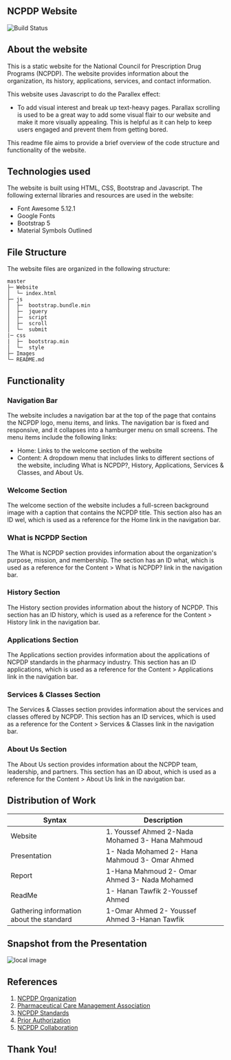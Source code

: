 ## NCPDP Website

![Build Status](https://agewellmedical.com/wp-content/uploads/doctor-writing-a-prescription.jpg)

## About the website
This is a static website for the National Council for Prescription Drug Programs (NCPDP). The website provides information about the organization, its history, applications, services, and contact information.

This website uses Javascript to do the Parallex effect:
<ul>
  <li>
    To add visual interest and break up text-heavy pages. Parallax scrolling is used to be a great way to add some visual flair to our website and make it more visually appealing. This is helpful as it can help to keep users engaged and prevent them from getting bored.
  </li>
</ul>
This readme file aims to provide a brief overview of the code structure and functionality of the website.

## Technologies used
The website is built using HTML, CSS, Bootstrap and Javascript. The following external libraries and resources are used in the website:

- Font Awesome 5.12.1
- Google Fonts
- Bootstrap 5
- Material Symbols Outlined

## File Structure

The website files are organized in the following structure:

```
master
├─ Website
│  └─ index.html
├─ js
│  ├─  bootstrap.bundle.min
│  ├─  jquery
│  ├─  script
│  ├─  scroll  
│  └─  submit
|─ css
|  ├─  bootstrap.min
│  └─  style
├─ Images
└─ README.md
```

## Functionality
### Navigation Bar
The website includes a navigation bar at the top of the page that contains the NCPDP logo, menu items, and links. The navigation bar is fixed and responsive, and it collapses into a hamburger menu on small screens. The menu items include the following links:

- Home: Links to the welcome section of the website
- Content: A dropdown menu that includes links to different sections of the website, including What is NCPDP?, History, Applications, Services & Classes, and About Us.

### Welcome Section
The welcome section of the website includes a full-screen background image with a caption that contains the NCPDP title. This section also has an ID wel, which is used as a reference for the Home link in the navigation bar.

### What is NCPDP Section
The What is NCPDP section provides information about the organization's purpose, mission, and membership. The section has an ID what, which is used as a reference for the Content > What is NCPDP? link in the navigation bar.

### History Section
The History section provides information about the history of NCPDP. This section has an ID history, which is used as a reference for the Content > History link in the navigation bar.

### Applications Section
The Applications section provides information about the applications of NCPDP standards in the pharmacy industry. This section has an ID applications, which is used as a reference for the Content > Applications link in the navigation bar.

### Services & Classes Section
The Services & Classes section provides information about the services and classes offered by NCPDP. This section has an ID services, which is used as a reference for the Content > Services & Classes link in the navigation bar.

### About Us Section
The About Us section provides information about the NCPDP team, leadership, and partners. This section has an ID about, which is used as a reference for the Content > About Us link in the navigation bar.

##  Distribution of Work
| Syntax | Description |
| ----------- | ----------- |
| Website | 1. Youssef Ahmed  2-Nada Mohamed  3- Hana Mahmoud  |
| Presentation |1- Nada Mohamed 2- Hana Mahmoud 3- Omar Ahmed|
| Report |1-Hana Mahmoud  2- Omar Ahmed 3- Nada Mohamed|
| ReadMe |1- Hanan Tawfik 2-Youssef Ahmed|
| Gathering information about the standard |1-Omar Ahmed 2- Youssef Ahmed 3-Hanan Tawfik|


## Snapshot from the Presentation

![local image](./NCPDP%20Website/Images/snapshot.PNG)

## References

1. [NCPDP Organization](https://www.ncpdp.org/)
2. [Pharmaceutical Care Management Association](https://www.pcmanet.org/wp-content/uploads/2022/07/What-is-the-NCPDP-1.pdf)
3. [NCPDP Standards](https://standards.ncpdp.org/access-to-standards.aspx)
4. [Prior Authorization](https://www.healthit.gov/sites/default/files/facas/2019-03-20_Industry_Standards_Perspective_Medication_Workflow_%28NCPDP%20SCRIPT%29-_Margaret%20Weiker_508_0.pdf)
5. [NCPDP Collaboration](https://ncpdp.org/NCPDP/media/pdf/NCPDP_MemBro_SP_8.pdf)

## Thank You!
